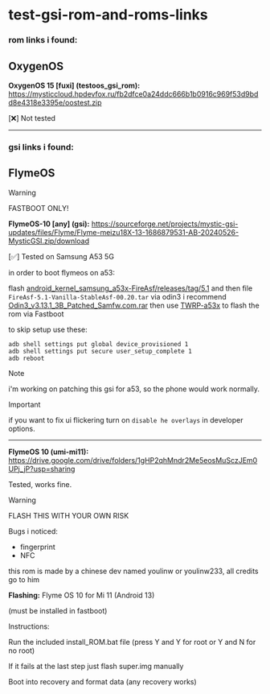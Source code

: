 # test-gsi-rom-and-roms-links
### rom links i found:

## OxygenOS
**OxygenOS 15 [fuxi] (testoos_gsi_rom):**
https://mysticcloud.hpdevfox.ru/fb2dfce0a24ddc666b1b0916c969f53d9bdd8e4318e3395e/oostest.zip

[❌] Not tested

------

### gsi links i found:

## FlymeOS
> [!WARNING]
> FASTBOOT ONLY!

**FlymeOS-10 [any] (gsi):**
https://sourceforge.net/projects/mystic-gsi-updates/files/Flyme/Flyme-meizu18X-13-1686879531-AB-20240526-MysticGSI.zip/download


[✅] Tested on Samsung A53 5G

in order to boot flymeos on a53:


flash [android_kernel_samsung_a53x-FireAsf/releases/tag/5.1](https://github.com/Ksawlii/android_kernel_samsung_a53x-FireAsf/releases/tag/5.1) and then file `FireAsf-5.1-Vanilla-StableAsf-00.20.tar` via odin3 i recommend [Odin3_v3.13.1_3B_Patched_Samfw.com.rar](https://samfw.com/Odin/Odin3_v3.13.1_3B_Patched_Samfw.com.rar) then use [TWRP-a53x](https://twrp.me/samsung/samsunggalaxya53.html) to flash the rom via Fastboot

to skip setup use these:
```
adb shell settings put global device_provisioned 1
adb shell settings put secure user_setup_complete 1
adb reboot
```

> [!Note]
> i'm working on patching this gsi for a53, so the phone would work normally.

> [!Important] 
> if you want to fix ui flickering turn on `disable he overlays` in developer options. 


-------

**FlymeOS 10 (umi-mi11):**
https://drive.google.com/drive/folders/1gHP2qhMndr2Me5eosMuSczJEm0UPj_jP?usp=sharing

Tested, works fine.
> [!Warning]
> FLASH THIS WITH YOUR OWN RISK

Bugs i noticed:
- fingerprint
- NFC

this rom is made by a chinese dev named youlinw or youlinw233, all credits go to him

**Flashing:**
Flyme OS 10 for Mi 11 (Android 13)

(must be installed in fastboot)



Instructions:

Run the included install_ROM.bat file (press Y and Y for root or Y and N for no root)

If it fails at the last step just flash super.img manually

Boot into recovery and format data (any recovery works)
